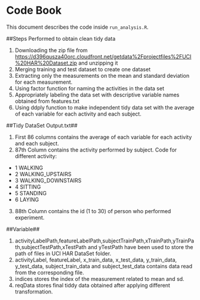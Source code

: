 # Code Book

This document describes the code inside `run_analysis.R`.

##Steps Performed to obtain clean tidy data

1. Downloading the zip file from https://d396qusza40orc.cloudfront.net/getdata%2Fprojectfiles%2FUCI%20HAR%20Dataset.zip and unzipping it
2. Merging training and test dataset to create one dataset
3. Extracting only the measurements on the mean and standard deviation for each measurement.
4. Using factor function for naming the activities in the data set
5. Appropriately labeling the data set with descriptive variable names obtained from features.txt
6. Using ddply function to make independent tidy data set with the average of each variable for each activity and each subject.

##Tidy DataSet Output.txt##
1. First 86 columns contains the average of each variable for each activity and each subject.
2. 87th Column contains the activity performed by subject. Code for different activity:
  * 1 WALKING
  * 2 WALKING_UPSTAIRS
  * 3 WALKING_DOWNSTAIRS
  * 4 SITTING
  * 5 STANDING
  * 6 LAYING
3. 88th Column contains the id (1 to 30) of person who performed experiment.

##Variable##
1. activityLabelPath,featureLabelPath,subjectTrainPath,xTrainPath,yTrainPath,subjectTestPath,xTestPath and yTestPath have been used to
store the path of files in UCI HAR DataSet folder.
2. activityLabel, featureLabel, x_train_data, x_test_data, y_train_data, y_test_data, subject_train_data and subject_test_data contains 
data read from the corresponding file.
3. indices stores the index of the measurement related to mean and sd.
4. reqData stores final tiddy data obtained after applying different transformation.

